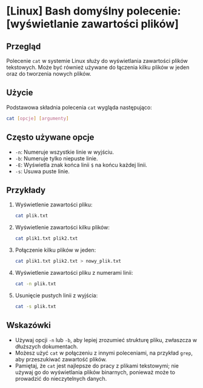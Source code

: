 # [Linux] Bash domyślny polecenie: [wyświetlanie zawartości plików]

## Przegląd
Polecenie `cat` w systemie Linux służy do wyświetlania zawartości plików tekstowych. Może być również używane do łączenia kilku plików w jeden oraz do tworzenia nowych plików.

## Użycie
Podstawowa składnia polecenia `cat` wygląda następująco:

```bash
cat [opcje] [argumenty]
```

## Często używane opcje
- `-n`: Numeruje wszystkie linie w wyjściu.
- `-b`: Numeruje tylko niepuste linie.
- `-E`: Wyświetla znak końca linii `$` na końcu każdej linii.
- `-s`: Usuwa puste linie.

## Przykłady
1. Wyświetlenie zawartości pliku:
   ```bash
   cat plik.txt
   ```

2. Wyświetlenie zawartości kilku plików:
   ```bash
   cat plik1.txt plik2.txt
   ```

3. Połączenie kilku plików w jeden:
   ```bash
   cat plik1.txt plik2.txt > nowy_plik.txt
   ```

4. Wyświetlenie zawartości pliku z numerami linii:
   ```bash
   cat -n plik.txt
   ```

5. Usunięcie pustych linii z wyjścia:
   ```bash
   cat -s plik.txt
   ```

## Wskazówki
- Używaj opcji `-n` lub `-b`, aby lepiej zrozumieć strukturę pliku, zwłaszcza w dłuższych dokumentach.
- Możesz użyć `cat` w połączeniu z innymi poleceniami, na przykład `grep`, aby przeszukiwać zawartość plików.
- Pamiętaj, że `cat` jest najlepsze do pracy z plikami tekstowymi; nie używaj go do wyświetlania plików binarnych, ponieważ może to prowadzić do nieczytelnych danych.